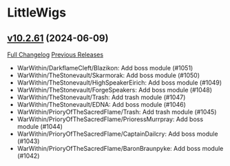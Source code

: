 # LittleWigs

## [v10.2.61](https://github.com/BigWigsMods/LittleWigs/tree/v10.2.61) (2024-06-09)
[Full Changelog](https://github.com/BigWigsMods/LittleWigs/compare/v10.2.60...v10.2.61) [Previous Releases](https://github.com/BigWigsMods/LittleWigs/releases)

- WarWithin/DarkflameCleft/Blazikon: Add boss module (#1051)  
- WarWithin/TheStonevault/Skarmorak: Add boss module (#1050)  
- WarWithin/TheStonevault/HighSpeakerEirich: Add boss module (#1049)  
- WarWithin/TheStonevault/ForgeSpeakers: Add boss module (#1048)  
- WarWithin/TheStonevault/Trash: Add trash module (#1047)  
- WarWithin/TheStonevault/EDNA: Add boss module (#1046)  
- WarWithin/PrioryOfTheSacredFlame/Trash: Add trash module (#1045)  
- WarWithin/PrioryOfTheSacredFlame/PrioressMurrpray: Add boss module (#1044)  
- WarWithin/PrioryOfTheSacredFlame/CaptainDailcry: Add boss module (#1043)  
- WarWithin/PrioryOfTheSacredFlame/BaronBraunpyke: Add boss module (#1042)  
